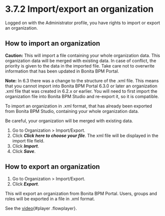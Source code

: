 
3.7.2 Import/export an organization
===================================

Logged on with the Administrator profile, you have rights to import or export an organization.

How to import an organization
-----------------------------

<div class="alert alert-warning">

<span class="glyphicon glyphicon-warning-sign"></span> **Caution:**
This will import a file containing your whole organization data. This organization data will be merged with existing data.
In case of conflict, the priority is given to the data in the imported file. Take care not to overwrite information that has been updated in Bonita BPM Portal.

</div>

<div class="alert alert-info">

<span class="glyphicon glyphicon-info-sign"></span> **Note:**
In 6.3 there was a change to the structure of the .xml file. This means that you cannot import into Bonita BPM Portal 6.3.0 or later an organization .xml file that was created in 6.2.x or earlier.
You will need to first import the organization file into Bonita BPM Studio and re-export it, so it is compatible.

</div>

To import an organization in .xml format, that has already been exported from Bonita BPM Studio, containing your whole organization data.

Be careful, your organization will be merged with existing data.

1.  Go to Organization &gt; Import/Export.
2.  Click ***Click here to choose your file***. The xml file will be displayed in the import file field.
3.  Click ***Import***.
4.  Click ***Save***.

How to export an organization
-----------------------------

1.  Go to Organization &gt; Import/Export.
2.  Click ***Export***.

This will export an organization from Bonita BPM Portal. Users, groups and roles will be exported in a file in .xml format.

See the [video](images/videos-6_0/import_an_organization_into_bonita_portal.mp4){#player .flowplayer}.

